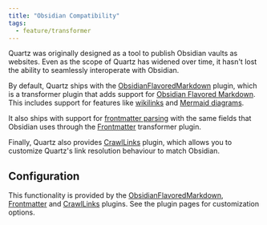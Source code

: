 ```yaml
---
title: "Obsidian Compatibility"
tags:
  - feature/transformer
---
```


Quartz was originally designed as a tool to publish Obsidian vaults as websites. Even as the scope of Quartz has widened over time, it hasn't lost the ability to seamlessly interoperate with Obsidian.

By default, Quartz ships with the [ObsidianFlavoredMarkdown](ObsidianFlavoredMarkdown.md) plugin, which is a transformer plugin that adds support for [Obsidian Flavored Markdown](https://help.obsidian.md/Editing+and+formatting/Obsidian+Flavored+Markdown). This includes support for features like [wikilinks](wikilinks.md) and [Mermaid diagrams](Mermaid%20diagrams.md).

It also ships with support for [frontmatter parsing](https://help.obsidian.md/Editing+and+formatting/Properties) with the same fields that Obsidian uses through the [Frontmatter](Frontmatter.md) transformer plugin.

Finally, Quartz also provides [CrawlLinks](CrawlLinks.md) plugin, which allows you to customize Quartz's link resolution behaviour to match Obsidian.

## Configuration

This functionality is provided by the [ObsidianFlavoredMarkdown](ObsidianFlavoredMarkdown.md), [Frontmatter](Frontmatter.md) and [CrawlLinks](CrawlLinks.md) plugins. See the plugin pages for customization options.
